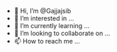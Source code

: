 - 👋 Hi, I’m @Gajjajsib
- 👀 I’m interested in ...
- 🌱 I’m currently learning ...
- 💞️ I’m looking to collaborate on ...
- 📫 How to reach me ...

<!---
Gajjajsib/Gajjajsib is a ✨ special ✨ repository because its `README.md` (this file) appears on your GitHub profile.
You can click the Preview link to take a look at your changes.
--->
